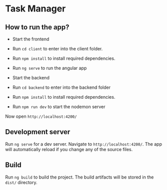 # Task Manager


## How to run the app?
- Start the frontend
- Run `cd client` to enter into the client folder.
- Run `npm install` to install required dependencies.
- Run `ng serve` to run the angular app

- Start the backend
- Run `cd backend` to enter into the backend folder
- Run `npm install` to install required dependencies.
- Run `npm run dev` to start the nodemon server

Now open `http://localhost:4200/` 

## Development server

Run `ng serve` for a dev server. Navigate to `http://localhost:4200/`. The app will automatically reload if you change any of the source files.


## Build

Run `ng build` to build the project. The build artifacts will be stored in the `dist/` directory.

